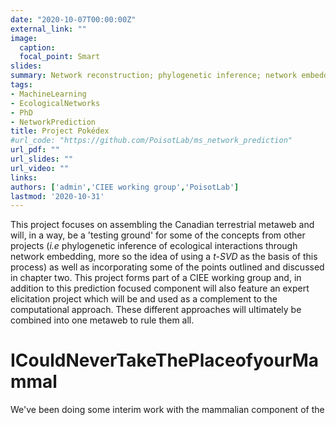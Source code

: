 ```yaml
---
date: "2020-10-07T00:00:00Z"
external_link: ""
image:
  caption:
  focal_point: Smart
slides:
summary: Network reconstruction; phylogenetic inference; network embedding
tags:
- MachineLearning
- EcologicalNetworks
- PhD
- NetworkPrediction
title: Project Pokédex
#url_code: "https://github.com/PoisotLab/ms_network_prediction"
url_pdf: ""
url_slides: ""
url_video: ""
links:
authors: ['admin','CIEE working group','PoisotLab']
lastmod: '2020-10-31'
---
```



This project focuses on assembling the Canadian terrestrial metaweb and will,
in a way, be a 'testing ground' for some of the concepts from other projects
(*i.e* phylogenetic inference of ecological interactions through network
embedding, more so the idea of using a *t-SVD* as the basis of this process)
as well as incorporating some of the points outlined and discussed in chapter two. This
project forms part of a CIEE working group and, in addition to this prediction focused
component will also feature an expert elicitation project which will be
and used as a complement to the computational approach. These different approaches
will ultimately be combined into one metaweb to rule them all.

# ICouldNeverTakeThePlaceofyourMammal

We've been doing some interim work with the mammalian component of the 

